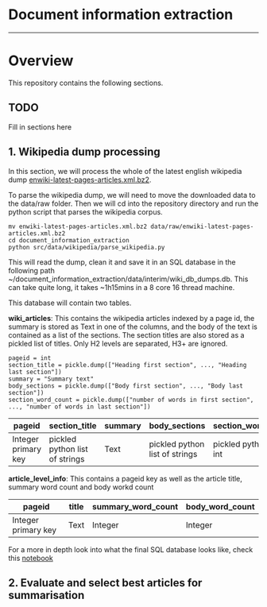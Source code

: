 # Document information extraction
---

# Overview
This repository contains the following sections.
## TODO
Fill in sections here


## 1. Wikipedia dump processing

 In this section, we will process the whole of the latest english wikipedia dump [enwiki-latest-pages-articles.xml.bz2](https://dumps.wikimedia.org/enwiki/latest/). 

To parse the wikipedia dump, we will need to move the downloaded data to the data/raw folder. Then we will cd into the repository directory and run the python script that parses the wikipedia corpus.

```
mv enwiki-latest-pages-articles.xml.bz2 data/raw/enwiki-latest-pages-articles.xml.bz2
cd document_information_extraction
python src/data/wikipedia/parse_wikipedia.py 
```

This will read the dump, clean it and save it in an SQL database  in the following path ~/document_information_extraction/data/interim/wiki_db_dumps.db. This can take quite long, it takes ~1h15mins in a 8 core 16 thread machine.

This database will contain two tables.

**wiki_articles**: This contains the wikipedia articles indexed by a page id, the summary is stored as Text in one of the columns, and the body of the text is contained as a list of the sections. The section titles are also stored as a pickled list of titles. Only H2 levels are separated, H3+ are ignored.
```
pageid = int
section_title = pickle.dump(["Heading first section", ..., "Heading last section"])
summary = "Summary text"
body_sections = pickle.dump(["Body first section", ..., "Body last section"])
section_word_count = pickle.dump(["number of words in first section", ..., "number of words in last section"])
```

|pageid|section_title|summary|body_sections|section_word_count|
|------|-------------|-------|-------------|------------------|
|Integer primary key|pickled python list of strings| Text |pickled python  list of strings | pickled python list of int|

**article_level_info**: This contains a pageid key as well as the article title, summary word count and body workd count

|pageid|title|summary_word_count|body_word_count|
|------|-----|------------------|------------------|
|Integer primary key|Text| Integer | Integer |

For a more in depth look into what the final SQL database looks like, check this [notebook](document_information_extraction/notebooks/EDA/01.evaluate-token-distribution.ipynb)

## 2. Evaluate and select best articles for summarisation